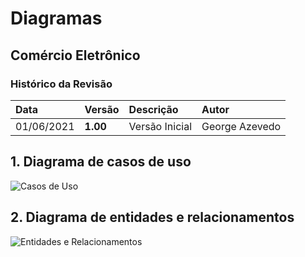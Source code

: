 # Diagramas

## Comércio Eletrônico

### Histórico da Revisão 

|  Data  | Versão | Descrição | Autor |
|:-------|:-------|:----------|:------|
| 01/06/2021 | **1.00** | Versão Inicial  | George Azevedo |

## 1. Diagrama de casos de uso 

![Casos de Uso](https://github.com/PI-InfoWeb-CNAT/comercioeletronico/tree/main/docs/Diagrama_Casos_de_Uso.png?raw=true)

## 2. Diagrama de entidades e relacionamentos

![Entidades e Relacionamentos](https://github.com/PI-InfoWeb-CNAT/comercioeletronico/tree/main/docs/Diagrama_Entidades_e_Relacionamentos.png?raw=true)
